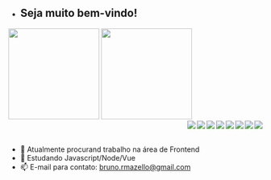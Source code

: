 - ## Seja muito bem-vindo!

<div>
    <img height="180px" src="https://github-readme-stats.vercel.app/api?username=brunomazello&theme=codeSTACKr&show_icons=true">
    <img height="180px" src="https://github-readme-stats.vercel.app/api/top-langs/?username=brunomazello&layout=compact&show_icons=true&theme=codeSTACKr">
</div>
<div>
    <a href="https://steamcommunity.com/id/isobrickbr/" target="_blank"><img align="right" src="https://img.shields.io/badge/Steam-000000?style=for-the-badge&logo=steam&logoColor=white"></a>
    <img align="right" src="https://img.shields.io/badge/PlayStation-003791?style=for-the-badge&logo=playstation&logoColor=white">
    <a href="https://www.linkedin.com/in/brunomazello/" target="_blank"> <img src="https://camo.githubusercontent.com/c00f87aeebbec37f3ee0857cc4c20b21fefde8a96caf4744383ebfe44a47fe3f/68747470733a2f2f696d672e736869656c64732e696f2f62616467652f2d4c696e6b6564496e2d2532333030373742353f7374796c653d666f722d7468652d6261646765266c6f676f3d6c696e6b6564696e266c6f676f436f6c6f723d7768697465" align="right"  target="_blank"></a>
    <img align="right" src="https://img.shields.io/badge/Node.js-43853D?style=for-the-badge&logo=node.js&logoColor=white">
    <img align="right" src="https://img.shields.io/badge/React-20232A?style=for-the-badge&logo=react&logoColor=61DAFB">
    <img align="right" src="https://img.shields.io/badge/JavaScript-323330?style=for-the-badge&logo=javascript&logoColor=F7DF1E">
    <img align="right" src="https://img.shields.io/badge/HTML5-E34F26?style=for-the-badge&logo=html5&logoColor=white">
    <img align="right" src="https://img.shields.io/badge/CSS3-1572B6?style=for-the-badge&logo=css3&logoColor=white">
</div>

<br>
<br>

- 🔭 Atualmente procurand trabalho na área de Frontend
- 🌱 Estudando Javascript/Node/Vue
- 📫 E-mail para contato: bruno.rmazello@gmail.com

